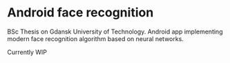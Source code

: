 # Android face recognition

BSc Thesis on Gdansk University of Technology.
Android app implementing modern face recognition algorithm based on neural networks.

Currently WIP
